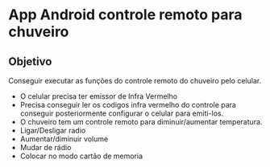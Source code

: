 # App Android controle remoto para chuveiro
## Objetivo
Conseguir executar as funções do controle remoto do chuveiro pelo celular.
- O celular precisa ter emissor de Infra Vermelho
- Precisa conseguir ler os codigos infra vermelho do controle para conseguir posteriormente configurar o celular para emiti-los.
- O chuveiro tem um controle remoto para diminuir/aumentar temperatura.
- Ligar/Desligar radio
- Aumentar/diminuir volume
- Mudar de rádio
- Colocar no modo cartão de memoria

